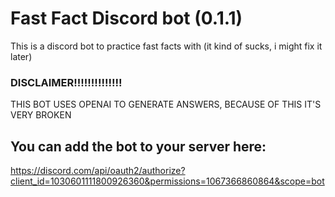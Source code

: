 # Fast Fact Discord bot (0.1.1)

This is a discord bot to practice fast facts with (it kind of sucks, i might fix it later)

### DISCLAIMER!!!!!!!!!!!!!!
THIS BOT USES OPENAI TO GENERATE ANSWERS, BECAUSE OF THIS IT'S VERY BROKEN

## You can add the bot to your server here:

https://discord.com/api/oauth2/authorize?client_id=1030601111800926360&permissions=1067366860864&scope=bot
